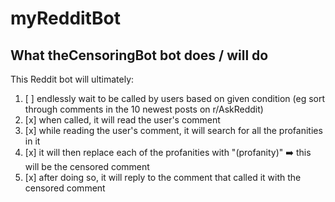 # myRedditBot

## What theCensoringBot bot does / will do
This Reddit bot will ultimately:
1. [ ] endlessly wait to be called by users based on given condition (eg sort through comments in the 10 newest posts on r/AskReddit)
2. [x] when called, it will read the user's comment
3. [x] while reading the user's comment, it will search for all the profanities in it
4. [x] it will then replace each of the profanities with "(profanity)" :arrow_right: this will be the censored comment
5. [x] after doing so, it will reply to the comment that called it with the censored comment
